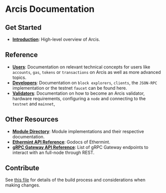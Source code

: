 <!--
layout: home
title: Arcis Documentation
description: Arcis is a scalable and interoperable Ethereum, built on Proof-of-Stake with fast-finality.
sections:
  - title: Introduction
    desc: Read a high-level overview of Arcis and its architecture.
    url: /about/intro/overview
    icon: ethereum-intro
  - title: Basics
    desc: Start with the basic concepts of Arcis, like accounts and transactions.
    url: /users/basics/transactions
    icon: basics
stack:
  - title: Cosmos SDK
    desc: The SDK is the world’s most popular framework for building application-specific blockchains.
    color: "#5064FB"
    label: sdk
    url: http://docs.cosmos.network
  - title: Ethereum
    desc: Ethereum is a global, open-source platform for decentralized applications.
    color: "#1A1F36"
    label: ethereum-black
    url: https://eth.wiki
  - title: Tendermint Core
    desc: The leading BFT engine for building blockchains, powering Arcis.
    color: "#00BB00"
    label: core
    url: http://docs.tendermint.com
footer:
  newsletter: false
aside: false
-->

# Arcis Documentation

## Get Started

- **[Introduction](./about/intro/overview.md)**: High-level overview of Arcis.

## Reference

- **[Users](./users/)**: Documentation on relevant technical concepts for users like `accounts`, `gas`, `tokens` or `transactions` on Arcis as well as more advanced topics.
- **[Developers](./developers/)**: Documentation on `block explorers`, `clients`, the `JSON-RPC` implementation or the testnet `faucet` can be found here.
- **[Validators](./validators/)**: Documentation on how to become an Arcis validator, hardware requirements, configuring a `node` and connecting to the `testnet` and `mainnet`,

## Other Resources

- **[Module Directory](../x/)**: Module implementations and their respective documentation.
- **[Ethermint API Reference](https://pkg.go.dev/github.com/Ambiplatforms-TORQUE/ethermint)**: Godocs of Ethermint.
- **[gRPC Gateway API Reference](https://api.arcis.dev/)**: List of gRPC Gateway endpoints to interact with an full-node through REST.

## Contribute

See [this file](https://github.com/Ambiplatforms-TORQUE/arcis/blob/main/docs/DOCS_README.md) for details of the build process and considerations when making changes.
